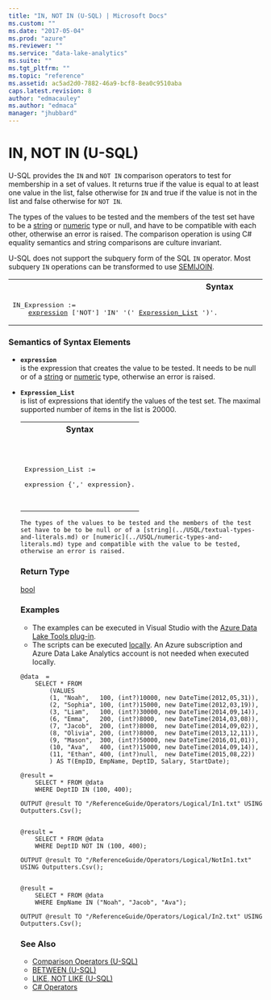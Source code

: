 ```yaml
---
title: "IN, NOT IN (U-SQL) | Microsoft Docs"
ms.custom: ""
ms.date: "2017-05-04"
ms.prod: "azure"
ms.reviewer: ""
ms.service: "data-lake-analytics"
ms.suite: ""
ms.tgt_pltfrm: ""
ms.topic: "reference"
ms.assetid: ac5ad2d0-7882-46a9-bcf8-8ea0c9510aba
caps.latest.revision: 8
author: "edmacauley"
ms.author: "edmaca"
manager: "jhubbard"
---
```

# IN, NOT IN (U-SQL)
U-SQL provides the `IN` and `NOT IN` comparison operators to test for membership in a set of values. It returns true if the value is equal to at least one value in the list, false otherwise for `IN` and true if the value is not in the list and false otherwise for `NOT IN`.  
  
The types of the values to be tested and the members of the test set have to be a [string](../USQL/textual-types-and-literals.md) or [numeric](../USQL/numeric-types-and-literals.md) type or null, and have to be compatible with each other, otherwise an error is raised. The comparison operation is using C# equality semantics and string comparisons are culture invariant.  
  
U-SQL does not support the subquery form of the SQL `IN` operator. Most subquery `IN` operations can be transformed to use [SEMIJOIN](../USQL/semijoin-u-sql.md).  
  
<table><th>Syntax</th><tr><td><pre>
IN_Expression :=                                                                                         
    <a href="#exp">expression</a> ['NOT'] 'IN' '(' <a href="#exp_lst">Expression_List</a> ')'.  
</pre></td></tr></table>

### Semantics of Syntax Elements  
- <a name="exp"></a>**`expression`**  
is the expression that creates the value to be tested. It needs to be null or of a [string](../USQL/textual-types-and-literals.md) or [numeric](../USQL/numeric-types-and-literals.md) type, otherwise an error is raised.  
  
- <a name="exp_lst"></a>**`Expression_List`**    
is list of expressions that identify the values of the test set.  The maximal supported number of items in the list is 20000.
  
   <table><th>Syntax</th><tr><td><pre>
Expression_List :=                                                                                  
       expression {',' expression}.  
</pre></td></tr></table>

    The types of the values to be tested and the members of the test set have to be to be null or of a [string](../USQL/textual-types-and-literals.md) or [numeric](../USQL/numeric-types-and-literals.md) type and compatible with the value to be tested, otherwise an error is raised. 

### Return Type    
[bool](../USQL/other-simple-built-in-types-and-literals.md)  
  
### Examples
- The examples can be executed in Visual Studio with the [Azure Data Lake Tools plug-in](https://www.microsoft.com/download/details.aspx?id=49504).  
- The scripts can be executed [locally](https://docs.microsoft.com/azure/data-lake-analytics/data-lake-analytics-data-lake-tools-get-started#run-u-sql-locally).  An Azure subscription and Azure Data Lake Analytics account is not needed when executed locally.

```
@data  = 
    SELECT * FROM 
        (VALUES  
        (1, "Noah",   100, (int?)10000, new DateTime(2012,05,31)),
        (2, "Sophia", 100, (int?)15000, new DateTime(2012,03,19)),
        (3, "Liam",   100, (int?)30000, new DateTime(2014,09,14)),
        (6, "Emma",   200, (int?)8000,  new DateTime(2014,03,08)),
        (7, "Jacob",  200, (int?)8000,  new DateTime(2014,09,02)),
        (8, "Olivia", 200, (int?)8000,  new DateTime(2013,12,11)),
        (9, "Mason",  300, (int?)50000, new DateTime(2016,01,01)),
        (10, "Ava",   400, (int?)15000, new DateTime(2014,09,14)),
        (11, "Ethan", 400, (int?)null,  new DateTime(2015,08,22))
        ) AS T(EmpID, EmpName, DeptID, Salary, StartDate);

@result =
    SELECT * FROM @data
    WHERE DeptID IN (100, 400);

OUTPUT @result TO "/ReferenceGuide/Operators/Logical/In1.txt" USING Outputters.Csv();


@result =
    SELECT * FROM @data
    WHERE DeptID NOT IN (100, 400);

OUTPUT @result TO "/ReferenceGuide/Operators/Logical/NotIn1.txt" USING Outputters.Csv();


@result =
    SELECT * FROM @data
    WHERE EmpName IN ("Noah", "Jacob", "Ava");

OUTPUT @result TO "/ReferenceGuide/Operators/Logical/In2.txt" USING Outputters.Csv();
```

### See Also
* [Comparison Operators (U-SQL)](../USQL/comparison-operators-u-sql.md)  
* [BETWEEN (U-SQL)](../USQL/between-u-sql.md)  
* [LIKE, NOT LIKE (U-SQL)](../USQL/like-not-like-u-sql.md)  
* [C# Operators](https://msdn.microsoft.com/library/6a71f45d.aspx)  
